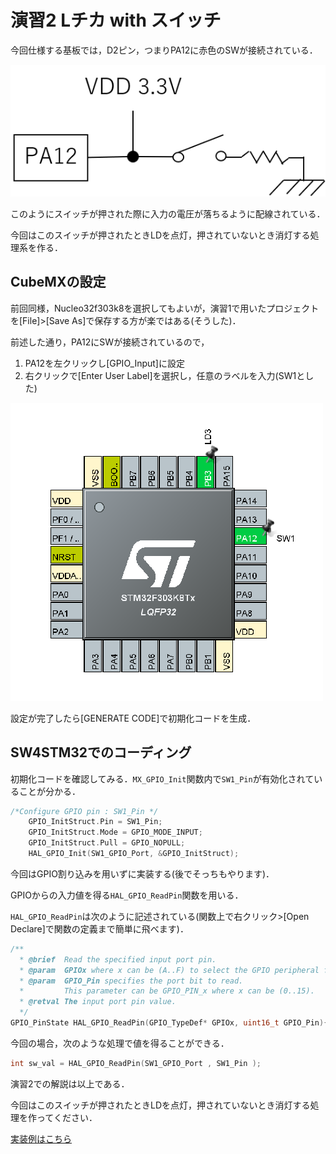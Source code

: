 # 演習2 Lチカ with スイッチ

今回仕様する基板では，D2ピン，つまりPA12に赤色のSWが接続されている．

![sw](./img/sw.png)

このようにスイッチが押された際に入力の電圧が落ちるように配線されている．

今回はこのスイッチが押されたときLDを点灯，押されていないとき消灯する処理系を作る．

## CubeMXの設定

前回同様，Nucleo32f303k8を選択してもよいが，演習1で用いたプロジェクトを[File]>[Save As]で保存する方が楽ではある(そうした)．

前述した通り，PA12にSWが接続されているので，

1. PA12を左クリックし[GPIO_Input]に設定
2. 右クリックで[Enter User Label]を選択し，任意のラベルを入力(SW1とした)

![sw](./img/pin_assign.png)

設定が完了したら[GENERATE CODE]で初期化コードを生成．

## SW4STM32でのコーディング

初期化コードを確認してみる．```MX_GPIO_Init```関数内で```SW1_Pin```が有効化されていることが分かる．

```c
/*Configure GPIO pin : SW1_Pin */
	GPIO_InitStruct.Pin = SW1_Pin;
	GPIO_InitStruct.Mode = GPIO_MODE_INPUT;
	GPIO_InitStruct.Pull = GPIO_NOPULL;
	HAL_GPIO_Init(SW1_GPIO_Port, &GPIO_InitStruct);
```

今回はGPIO割り込みを用いずに実装する(後でそっちもやります)．

GPIOからの入力値を得る```HAL_GPIO_ReadPin```関数を用いる．

```HAL_GPIO_ReadPin```は次のように記述されている(関数上で右クリック>[Open Declare]で関数の定義まで簡単に飛べます)．


```c
/**
  * @brief  Read the specified input port pin.
  * @param  GPIOx where x can be (A..F) to select the GPIO peripheral for STM32F3 family
  * @param  GPIO_Pin specifies the port bit to read.
  *         This parameter can be GPIO_PIN_x where x can be (0..15).
  * @retval The input port pin value.
  */
GPIO_PinState HAL_GPIO_ReadPin(GPIO_TypeDef* GPIOx, uint16_t GPIO_Pin){
```

今回の場合，次のような処理で値を得ることができる．

```c
int sw_val = HAL_GPIO_ReadPin(SW1_GPIO_Port , SW1_Pin );
```

演習2での解説は以上である．

今回はこのスイッチが押されたときLDを点灯，押されていないとき消灯する処理を作ってください．

[実装例はこちら](./main.c)
